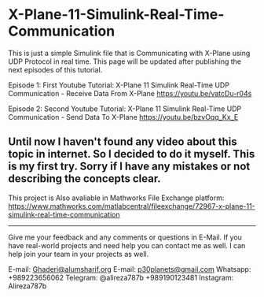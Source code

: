 # X-Plane-11-Simulink-Real-Time-Communication
This is just a simple Simulink file that is Communicating with X-Plane using UDP Protocol in real time.
This page will be updated after publishing the next episodes of this tutorial.



Episode 1: First Youtube Tutorial: X-Plane 11 Simulink Real-Time UDP Communication - Receive Data From X-Plane
https://youtu.be/vatcDu-r04s


Episode 2: Second Youtube Tutorial: X-Plane 11 Simulink Real-Time UDP Communication - Send Data To X-Plane
https://youtu.be/bzvOqq_Kx_E


Until now I haven't found any video about this topic in internet. So I decided to do it myself. This is my first try. Sorry if I have any mistakes or not describing the concepts clear. 
--------------------------
This project is Also avaliable in Mathworks File Exchange platform:
https://www.mathworks.com/matlabcentral/fileexchange/72967-x-plane-11-simulink-real-time-communication


-----------------------------


Give me your feedback and any comments or questions in E-Mail.
If you have real-world projects and need help you can contact me as well. I can help join your team in your projects as well.



E-mail: Ghaderi@alumsharif.org
E-mail: p30planets@gmail.com
Whatsapp: +989223656062
Telegram: @alireza787b   +989190123481
Instagram: Alireza787b
